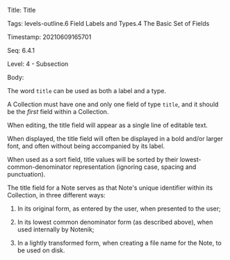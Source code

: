 Title:  Title

Tags:   levels-outline.6 Field Labels and Types.4 The Basic Set of Fields

Timestamp: 20210609165701

Seq:    6.4.1

Level:  4 - Subsection

Body: 

The word `title` can be used as both a label and a type. 

A Collection must have one and only one field of type `title`, and it should be the *first* field within a Collection. 

When editing, the title field will appear as a single line of editable text.

When displayed, the title field will often be displayed in a bold and/or larger font, and often without being accompanied by its label.   

When used as a sort field, title values will be sorted by their lowest-common-denominator representation (ignoring case, spacing  and punctuation). 

The title field for a Note serves as that Note's unique identifier within its Collection, in three different ways:

1. In its original form, as entered by the user, when presented to the user;

2. In its lowest common denominator form (as described above), when used internally by Notenik;

3. In a lightly transformed form, when creating a file name for the Note, to be used on disk.
